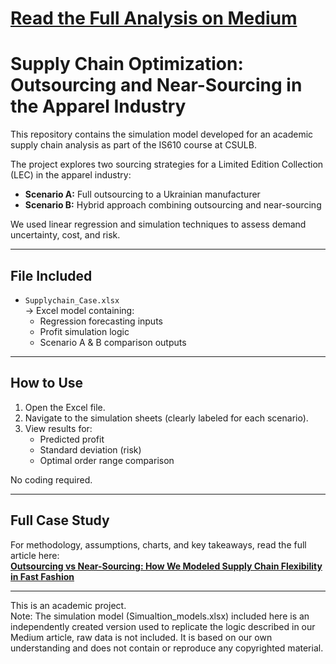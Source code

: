 # [Read the Full Analysis on Medium](https://medium.com/@pokasaipreethi/outsourcing-vs-near-sourcing-how-we-modeled-supply-chain-flexibility-in-fast-fashion-8e19b9b34988)

# Supply Chain Optimization: Outsourcing and Near-Sourcing in the Apparel Industry

This repository contains the simulation model developed for an academic supply chain analysis as part of the IS610 course at CSULB.

The project explores two sourcing strategies for a Limited Edition Collection (LEC) in the apparel industry:
- **Scenario A:** Full outsourcing to a Ukrainian manufacturer  
- **Scenario B:** Hybrid approach combining outsourcing and near-sourcing  

We used linear regression and simulation techniques to assess demand uncertainty, cost, and risk.

---

## File Included

- `Supplychain_Case.xlsx`  
  → Excel model containing:
  - Regression forecasting inputs  
  - Profit simulation logic  
  - Scenario A & B comparison outputs  

---

## How to Use

1. Open the Excel file.
2. Navigate to the simulation sheets (clearly labeled for each scenario).
3. View results for:
   - Predicted profit  
   - Standard deviation (risk)  
   - Optimal order range comparison  

No coding required.

---

## Full Case Study

For methodology, assumptions, charts, and key takeaways, read the full article here:  
[**Outsourcing vs Near-Sourcing: How We Modeled Supply Chain Flexibility in Fast Fashion**](https://medium.com/@pokasaipreethi/outsourcing-vs-near-sourcing-how-we-modeled-supply-chain-flexibility-in-fast-fashion-8e19b9b34988)

---

This is an academic project. <br>
Note: The simulation model (Simualtion_models.xlsx) included here is an independently created version used to replicate the logic described in our Medium article, raw data is not included. It is based on our own understanding and does not contain or reproduce any copyrighted material.


